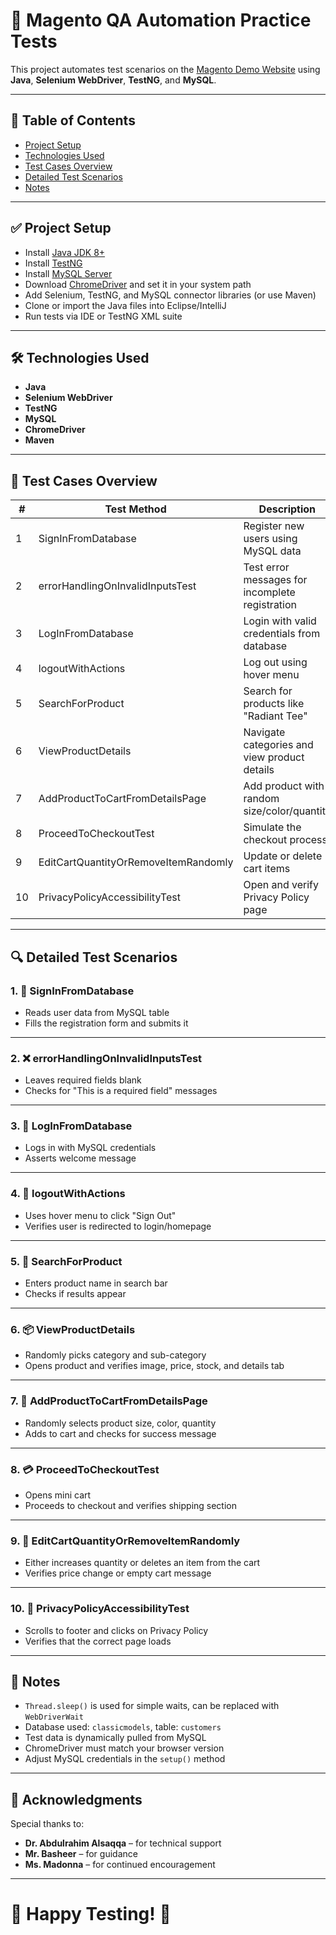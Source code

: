 
# 🌟 Magento QA Automation Practice Tests

This project automates test scenarios on the [Magento Demo Website](https://magento.softwaretestingboard.com) using **Java**, **Selenium WebDriver**, **TestNG**, and **MySQL**.

---

## 📄 Table of Contents

- [Project Setup](#project-setup)
- [Technologies Used](#technologies-used)
- [Test Cases Overview](#test-cases-overview)
- [Detailed Test Scenarios](#detailed-test-scenarios)
- [Notes](#notes)

---

## ✅ Project Setup

- Install [Java JDK 8+](https://adoptium.net/)
- Install [TestNG](https://testng.org/)
- Install [MySQL Server](https://dev.mysql.com/downloads/mysql/)
- Download [ChromeDriver](https://sites.google.com/a/chromium.org/chromedriver/) and set it in your system path
- Add Selenium, TestNG, and MySQL connector libraries (or use Maven)
- Clone or import the Java files into Eclipse/IntelliJ
- Run tests via IDE or TestNG XML suite

---

## 🛠️ Technologies Used

- **Java**
- **Selenium WebDriver**
- **TestNG**
- **MySQL**
- **ChromeDriver**
- **Maven**

---

## 🧪 Test Cases Overview

| #  | Test Method                             | Description                                         |
|----|------------------------------------------|-----------------------------------------------------|
| 1  | SignInFromDatabase                       | Register new users using MySQL data                |
| 2  | errorHandlingOnInvalidInputsTest         | Test error messages for incomplete registration    |
| 3  | LogInFromDatabase                        | Login with valid credentials from database         |
| 4  | logoutWithActions                        | Log out using hover menu                           |
| 5  | SearchForProduct                         | Search for products like "Radiant Tee"             |
| 6  | ViewProductDetails                       | Navigate categories and view product details       |
| 7  | AddProductToCartFromDetailsPage          | Add product with random size/color/quantity        |
| 8  | ProceedToCheckoutTest                    | Simulate the checkout process                      |
| 9  | EditCartQuantityOrRemoveItemRandomly     | Update or delete cart items                        |
| 10 | PrivacyPolicyAccessibilityTest           | Open and verify Privacy Policy page                |

---

## 🔍 Detailed Test Scenarios

### 1. 🧾 SignInFromDatabase
- Reads user data from MySQL table
- Fills the registration form and submits it

---

### 2. ❌ errorHandlingOnInvalidInputsTest
- Leaves required fields blank
- Checks for "This is a required field" messages

---

### 3. 🔐 LogInFromDatabase
- Logs in with MySQL credentials
- Asserts welcome message

---

### 4. 🚪 logoutWithActions
- Uses hover menu to click "Sign Out"
- Verifies user is redirected to login/homepage

---

### 5. 🔎 SearchForProduct
- Enters product name in search bar
- Checks if results appear

---

### 6. 📦 ViewProductDetails
- Randomly picks category and sub-category
- Opens product and verifies image, price, stock, and details tab

---

### 7. 🛒 AddProductToCartFromDetailsPage
- Randomly selects product size, color, quantity
- Adds to cart and checks for success message

---

### 8. 💳 ProceedToCheckoutTest
- Opens mini cart
- Proceeds to checkout and verifies shipping section

---

### 9. 🔁 EditCartQuantityOrRemoveItemRandomly
- Either increases quantity or deletes an item from the cart
- Verifies price change or empty cart message

---

### 10. 🔐 PrivacyPolicyAccessibilityTest
- Scrolls to footer and clicks on Privacy Policy
- Verifies that the correct page loads

---

## 📝 Notes

- `Thread.sleep()` is used for simple waits, can be replaced with `WebDriverWait`
- Database used: `classicmodels`, table: `customers`
- Test data is dynamically pulled from MySQL
- ChromeDriver must match your browser version
- Adjust MySQL credentials in the `setup()` method

---

## 🙏 Acknowledgments

Special thanks to:
- **Dr. Abdulrahim Alsaqqa** – for technical support
- **Mr. Basheer** – for guidance
- **Ms. Madonna** – for continued encouragement

---

# 🚀 Happy Testing! 🚀
